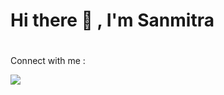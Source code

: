 # Hi there 👋 , I'm Sanmitra

<h1>
  
</h1>

Connect with me :

<a href="https://www.linkedin.com/in/sanmitra-t-n/">
  <img src="https://www.flaticon.com/free-icon/linkedin_3536505">
</a>
<!--
**SanmitraTN/SanmitraTN** is a ✨ _special_ ✨ repository because its `README.md` (this file) appears on your GitHub profile.

Here are some ideas to get you started:

- 🔭 I’m currently working on ...
- 🌱 I’m currently learning ...
- 👯 I’m looking to collaborate on ...
- 🤔 I’m looking for help with ...
- 💬 Ask me about ...
- 📫 How to reach me: ...
- 😄 Pronouns: ...
- ⚡ Fun fact: ...
-->
